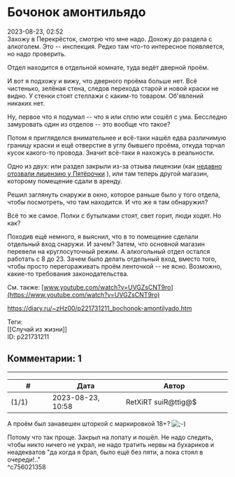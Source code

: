 Бочонок амонтильядо
===================

  
2023-08-23, 02:52  
 Захожу в Перекрёсток, смотрю что мне надо. Дохожу до раздела с алкоголем. Это -- инспекция. Редко там что-то интересное появляется, но надо проверить.   
   
 Отдел находится в отдельной комнате, туда ведёт дверной проём.   
   
 И вот я подхожу и вижу, что дверного проёма больше нет. Всё чистенько, зелёная стена, следов перехода старой и новой краски не видно. У стенки стоят стеллажи с каким-то товаром. Об'явлений никаких нет.   
   
 Ну, первое что я подумал -- что я или сплю или сошёл с ума. Бесследно замуровать один из отделов -- это вообще что такое?   
   
 Потом я пригляделся внимательнее и всё-таки нашёл едва различимую границу краски и ещё отверстие в углу бывшего проёма, откуда торчал кусок какого-то провода. Значит всё-таки я нахожусь в реальности.   
   
 Одно из двух: или раздел закрыли из-за отзыва лицензии (как  [недавно отозвали лицензию у Пятёрочки](https://www.kommersant.ru/doc/6125336)  ), или там теперь другой магазин, которому помещение сдали в аренду.   
   
 Решил заглянуть снаружи в окно, которое раньше было у того отдела, чтобы посмотреть, что там находится. И что же я там обнаружил?   
   
 Всё то же самое. Полки с бутылками стоят, свет горит, люди ходят. Но как?   
   
 Походив ещё немного, я выяснил, что в то помещение сделали отдельный вход снаружи. И зачем? Затем, что основной магазин перевели на круглосуточный режим. А алкогольный отдел остался работать с 8 до 23. Зачем было делать отдельный вход, вместо того, чтобы просто перегораживать проём ленточкой -- не ясно. Возможно, какие-то требования законодательства.   
   
 См. также:  [www.youtube.com/watch?v=UVGZsCNT9ro](https://www.youtube.com/watch?v=UVGZsCNT9ro)    
  
<https://diary.ru/~zHz00/p221731211_bochonok-amontilyado.htm>  
  
Теги:  
[[Случай из жизни]]  
ID: p221731211  


Комментарии: 1
--------------

  


---



|         #         |              Дата              |                     Автор                     |           ID           |
| --- | --- | --- | --- |
| (1/1) | 2023-08-23, 10:58 | RetXiRT suiR@ttig@$ | c756021358 |

  
 А проём был занавешен шторкой с маркировкой 18+? ![;-)](/picture/1137.gif)   
   
 Потому что так проще. Закрыл на лопату и пошёл. Не надо следить, чтобы никто ничего не украл, не надо тратить нервы на бухариков и неадекватов "да когда я брал, было ещё без пяти, а пока стоял в очереди!.."   
 ^c756021358
